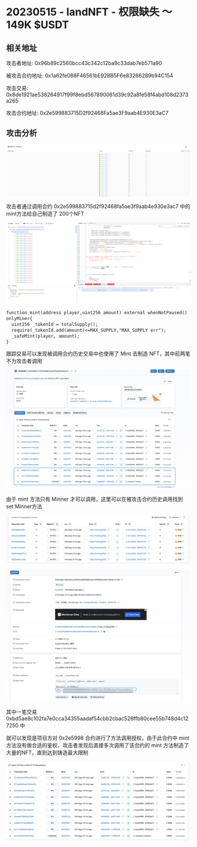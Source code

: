 # 20230515 - landNFT - 权限缺失 ～ 149K $USDT

## 相关地址

攻击者地址: 0x96b89c2560bcc43c342c12ba9c33dab7eb571a90

被攻击合约地址: 0x1a62fe088F46561bE92BB5F6e83266289b94C154

攻击交易: 0x8de1921ae538264917f99f8ebd567890061d39c92a8fe58f4abd108d2373a265

攻击合约地址: 0x2e599883715D2f92468Fa5ae3F9aab4E930E3aC7

## 攻击分析

![image-20240716102434802](../../img/image-20240716102434802.png)

攻击者通过调用合约 0x2e599883715d2f92468fa5ae3f9aab4e930e3ac7 中的 mint方法给自己制造了 200个NFT

![img](../../img/1705647655382-f8ec6860-1037-432e-b309-fcfb9a9a9eec.png)

```solidity
function mint(address player,uint256 amount) external whenNotPaused() onlyMiner{
  uint256 _tokenId = totalSupply();
  require(_tokenId.add(amount)<=MAX_SUPPLY,"MAX_SUPPLY err");
  _safeMint(player, amount);
}
```

跟踪交易可以发现被调用合约历史交易中也使用了 Mint 去制造 NFT，其中前两笔不为攻击者调用

![img](../../img/1705647894266-1616bd27-47ab-4e66-9b1f-6682e1521736.png)

由于 mint 方法只有 Minner 才可以调用，这里可以在被攻击合约历史调用找到 set Minner方法

![img](../../img/1705648379909-7d4dc70c-178e-4576-a511-5957c84f34de.png)

![img](../../img/1705648358946-46eea9b3-7e68-4255-87fd-141886330c0f.png)

其中一笔交易 0xbd5ae8c102fa7e0cca34355aadaf54cbb2cbac528ffb80cee55b748d4c127250 中

就可以发现是项目方对 0x2e5998 合约进行了方法调用授权，由于此合约中 mint 方法没有做合适的鉴权，攻击者发现后直接多次调用了该合约的 mint 方法制造了大量的NFT，直到达到铸造最大限制

![img](../../img/1705648786422-01667364-95d7-459b-b214-71ddd8acac52.png)
